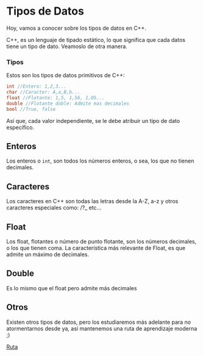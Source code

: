# Tipos de Datos
Hoy, vamos a conocer sobre los tipos de datos en C++.

C++, es un lenguaje de tipado estático, lo que significa que cada datos tiene un tipo de dato. Veamoslo de otra manera.

### Tipos
Estos son los tipos de datos primitivos de C++:
```cpp
int //Entero: 1,2,3...
char //Caracter: A,a,B,b...
float //Flotante: 1,5, 1,56, 1,05...
double //Flotante doble: Admite mas decimales
bool //True, false
```
Así que, cada valor independiente, se le debe atribuir un tipo de dato específico.

## Enteros
Los enteros o `int`, son todos los números enteros, o sea, los que no tienen decimales.

## Caracteres
Los caracteres en C++ son todas las letras desde la A-Z, a-z y otros caracteres especiales como: /\?_ etc...

## Float
Los float, flotantes o número de punto flotante, son los números decimales, o los que tienen coma. La característica más relevante de Float, es que admite un máximo de decimales.

## Double
Es lo mismo que el float pero admite más decimales

## Otros
Existen otros tipos de datos, pero los estudiaremos más adelante para no atormentarnos desde ya, así mantenemos una ruta de aprendizaje moderna ;)

[Ruta](https://astrodev07.github.io/Ruta.html)